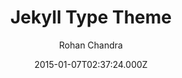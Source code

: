 ---
title: Jekyll Type Theme
github: 'https://github.com/rohanchandra/type-theme'
demo: 'https://rohanchandra.github.io/type-theme/'
author: Rohan Chandra
ssg:
  - Jekyll
cms:
  - No Cms
date: 2015-01-07T02:37:24.000Z
github_branch: master
description: >-
  A free and open-source Jekyll theme with responsive design. Great for blogs
  and easy to customize.
stale: true
---